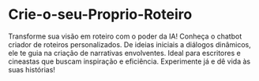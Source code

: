 # Crie-o-seu-Proprio-Roteiro
Transforme sua visão em roteiro com o poder da IA! Conheça o chatbot criador de roteiros personalizados. De ideias iniciais a diálogos dinâmicos, ele te guia na criação de narrativas envolventes. Ideal para escritores e cineastas que buscam inspiração e eficiência. Experimente já e dê vida às suas histórias!

